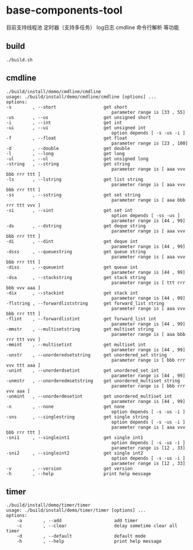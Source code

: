 # base-components-tool
目前支持线程池 定时器（支持多任务） log日志 cmdline 命令行解析 等功能 
## build
    ./build.sh
## cmdline
    ./build/install/demo/cmdline/cmdline 
    usage: ./build/install/demo/cmdline/cmdline [options] ...
    options:
    -s        , --short                  get short
                                            parameter range is [33 , 55]
    -us       , --us                     get unsigned short
    -i        , --int                    get int
    -ui       , --ui                     get unsigned int
                                            option depends [ -s -us -i ]
    -f        , --float                  get float
                                            parameter range is [23 , 100]
    -d        , --double                 get double
    -l        , --long                   get long
    -ul       , --ul                     get unsigned long
    -string   , --string                 get string
                                            parameter range is [ aaa vvv bbb rrr ttt ]
    -ls       , --lstring                get list string
                                            parameter range is [ aaa vvv bbb rrr ttt ]
    -ss       , --sstring                get set string
                                            parameter range is [ aaa bbb rrr ttt vvv ]
    -si       , --sint                   get set int
                                            option depends [ -ss -us ]
                                            parameter range is [44 , 99]
    -ds       , --dstring                get deque string
                                            parameter range is [ aaa vvv bbb rrr ttt ]
    -di       , --dint                   get deque int
                                            parameter range is [44 , 99]
    -dsss     , --queuestring            get queue string
                                            parameter range is [ aaa vvv bbb rrr ttt ]
    -diss     , --queueint               get queue int
                                            parameter range is [44 , 99]
    -dsa      , --stackstring            get stack string
                                            parameter range is [ ttt rrr bbb vvv aaa ]
    -dix      , --stackint               get stack int
                                            parameter range is [44 , 99]
    -flstring , --forwardliststring      get forward_list string
                                            parameter range is [ aaa vvv bbb rrr ttt ]
    -flint    , --forwardlistint         get forward_list int
                                            parameter range is [44 , 99]
    -mmstr    , --multisetstring         get multiset string
                                            parameter range is [ aaa bbb rrr ttt vvv ]
    -mmint    , --multisetint            get multiset int
                                            parameter range is [44 , 99]
    -unstr    , --unorderedsetstring     get unordered_set string
                                            parameter range is [ bbb rrr vvv ttt aaa ]
    -unint    , --unorderdsetint         get unordered_set int
                                            parameter range is [44 , 99]
    -unmstr   , --unorderedmsetstring    get unordered_multiset string
                                            parameter range is [ bbb rrr vvv aaa ]
    -unmint   , --unorderdmsetint        get unordered_multiset int
                                            parameter range is [44 , 99]
    -n        , --none                   get none
                                            option depends [ -s -us -i ]
    -sns      , --singlestring           get single string
                                            option depends [ -s -us -i ]
                                            parameter range is [ aaa vvv bbb rrr ttt ]
    -sni1     , --singleint1             get single int1
                                            option depends [ -s -us -i ]
                                            parameter range is [12 , 33]
    -sni2     , --singleint2             get single int2
                                            option depends [ -s -us -i ]
                                            parameter range is [12 , 33]
    -v        , --version                get version
    -h        , --help                   print help message

## timer
	./build/install/demo/timer/timer 
	usage: ./build/install/demo/timer/timer [options] ...
	options:
		-a        , --add                    add timer
		-c        , --clear                  delay sometime clear all timer
		-d        , --default                default mode
		-h        , --help                   print help message